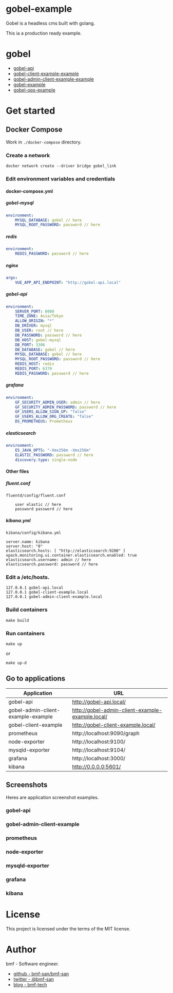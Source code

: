 # gobel-example
Gobel is a headless cms built with golang. 

This ia a production ready example.

# gobel
- [gobel-api](https://github.com/bmf-san/gobel-api)
- [gobel-client-example-example](https://github.com/bmf-san/gobel-client-example-example)
- [gobel-admin-client-example-example](https://github.com/bmf-san/gobel-admin-client-example-example)
- [gobel-example](https://github.com/bmf-san/gobel-example)
- [gobel-ops-example](https://github.com/bmf-san/gobel-ops-example)

# Get started
## Docker Compose
Work in `./docker-compose` directory.

### Create a network
`docker network create --driver bridge gobel_link`

### Edit environment variables and credentials
#### docker-compose.yml
##### gobel-mysql
```yml
environment: 
    MYSQL_DATABASE: gobel // here
    MYSQL_ROOT_PASSWORD: password // here
```

##### redis
```yml
environment: 
    REDIS_PASSWORD: password // here
```

##### nginx
```yml
args:
    VUE_APP_API_ENDPOINT: "http://gobel-api.local"
```

##### gobel-api
```yml
environment: 
    SERVER_PORT: 8080
    TIME_ZONE: Asia/Tokyo
    ALLOW_ORIGIN: "*"
    DB_DRIVER: mysql
    DB_USER: root // here
    DB_PASSWORD: password // here
    DB_HOST: gobel-mysql
    DB_PORT: 3306
    DB_DATABASE: gobel // here
    MYSQL_DATABASE: gobel // here
    MYSQL_ROOT_PASSWORD: password // here
    REDIS_HOST: redis
    REDIS_PORT: 6379
    REDIS_PASSWORD: password // here
```

##### grafana
```yml
environment: 
    GF_SECURITY_ADMIN_USER: admin // here
    GF_SECURITY_ADMIN_PASSWORD: password // here
    GF_USERS_ALLOW_SIGN_UP: "false"
    GF_USERS_ALLOW_ORG_CREATE: "false"
    DS_PROMETHEUS: Prometheus
```

##### elasticsearch
```yml
environment:
    ES_JAVA_OPTS: "-Xmx256m -Xms256m"
    ELASTIC_PASSWORD: password // here
    discovery.type: single-node
```

#### Other files
##### fluent.conf
`fluentd/config/fluent.conf`

```
    user elastic // here
    password password // here
```

##### kibana.yml
`kibana/config/kibana.yml`

```
server.name: kibana
server.host: "0"
elasticsearch.hosts: [ "http://elasticsearch:9200" ]
xpack.monitoring.ui.container.elasticsearch.enabled: true
elasticsearch.username: admin // here
elasticsearch.password: password // here
```

### Edit a /etc/hosts.
```
127.0.0.1 gobel-api.local
127.0.0.1 gobel-client-example.local
127.0.0.1 gobel-admin-client-example.local
```

### Build containers
```
make build
```

### Run containers
```
make up
```

or

```
make up-d
```

## Go to applications
|        Application         |                   URL                    |
| -------------------------- | ---------------------------------------- |
| gobel-api                  | http://gobel-api.local/                  |
| gobel-admin-client-example-example | http://gobel-admin-client-example-example.local/ |
| gobel-client-example       | http://gobel-client-example.local/       |
| prometheus                 | http://localhost:9090/graph              |
| node-exporter              | http://localhost:9100/                   |
| mysqld-exporter            | http://localhost:9104/                   |
| grafana                    | http://localhost:3000/                   |
| kibana                     | http://0.0.0.0:5601/                     |

## Screenshots
Heres are application screenshot examples.

<!-- TODO: -->
### gobel-api
### gobel-admin-client-example
### prometheus
### node-exporter
### mysqld-exporter
### grafana
### kibana

# License
This project is licensed under the terms of the MIT license.

# Author
bmf - Software engineer.

- [github - bmf-san/bmf-san](https://github.com/bmf-san/bmf-san)
- [twitter - @bmf-san](https://twitter.com/bmf_san)
- [blog - bmf-tech](http://bmf-tech.com/)
